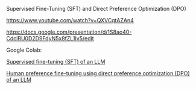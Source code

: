 Supervised Fine-Tuning (SFT) and Direct Preference Optimization (DPO)  

https://www.youtube.com/watch?v=QXVCqtAZAn4  

https://docs.google.com/presentation/d/1S8ao40-CdclRU0D2D9FdyN5x8fZL1Iv5/edit  

Google Colab:  

<a href="https://colab.research.google.com/drive/1WNSVtM82oknmzL1QrJlNu--yNaWbp6o9">Supervised fine-tuning (SFT) of an LLM  

<a href="https://colab.research.google.com/drive/1mWiOFBy3zY6OdINEvHN9EPoQ_VIvfFKw">Human preference fine-tuning using direct preference optimization (DPO) of an LLM</a>  
